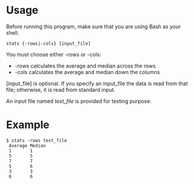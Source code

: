 # Usage
Before running this program, make sure that you are using Bash as your shell.

`stats {-rows|-cols} [input_file]`

You must choose either -rows or -cols:
* -rows calculates the average and median across the rows
* -cols calculates the average and median down the columns

[input_file] is optional. If you specify an input_file the data is read from that file; otherwise, it is read from standard input.

An input file named *test_file* is provided for testing purpose.

# Example
```
$ stats -rows test_file
 Average Median
 1       1
 5       5
 7       7
 5       6
 3       3
 6       6
```
